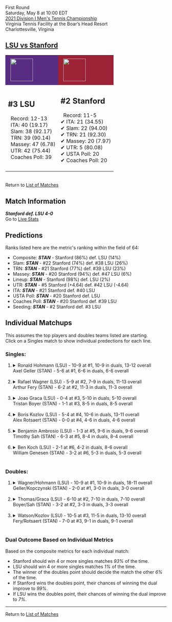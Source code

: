 First Round  
Saturday, May 8 at 10:00 EDT  
[2021 Division I Men's Tennis Championship](../index.md)  
Virginia Tennis Facility at the Boar’s Head Resort  
Charlottesville, Virginia  
## [LSU vs Stanford](https://www.ncaa.com/game/5833379)  

<table><tr style="background-color: #d9d9d9 !important"><td style="background-color: #582C83 !important"><img src="https://www.ncaa.com/sites/default/files/images/logos/schools/l/lsu.70.png" width="70" height="70" style="padding: 8px;" /></td><td style="background-color: #9D2235 !important"><img src="https://www.ncaa.com/sites/default/files/images/logos/schools/s/stanford.70.png" width="70" height="70" style="padding: 8px;" /></td></tr><tr>
<td>  

<h2>#3 LSU</h2>  
&nbsp; Record: 12-13<br>  
&nbsp; ITA: 40 (19.17)<br>  
&nbsp; Slam: 38 (92.17)<br>  
&nbsp; TRN: 39 (90.14)<br>  
&nbsp; Massey: 47 (6.78)<br>  
&nbsp; UTR: 42 (75.44)<br>  
&nbsp; Coaches Poll: 39<br>  
<br>  

</td>
<td>  

<h2>#2 Stanford</h2>  
&nbsp; Record: 11-5<br>  
&#10004; ITA: 21 (34.55)<br>  
&#10004; Slam: 22 (94.00)<br>  
&#10004; TRN: 21 (92.30)<br>  
&#10004; Massey: 20 (7.97)<br>  
&#10004; UTR: 5 (80.08)<br>  
&#10004; USTA Poll: 20<br>  
&#10004; Coaches Poll: 20<br>  
<br>  

</td>
</tr></table>  


<br>Return to [List of Matches](../index.md)  

## Match Information  
***Stanford def. LSU 4-0***  
Go to [Live Stats](https://virginiasports.com/mens-live-tennis-video-outdoor-courts/)  

## Predictions  

Ranks listed here are the metric's ranking within the field of 64:  
- Composite: ***STAN*** - Stanford (86%) def. LSU (14%)  
- Slam: ***STAN*** - #22 Stanford (74%) def. #38 LSU (26%)  
- TRN: ***STAN*** - #21 Stanford (77%) def. #39 LSU (23%)  
- Massey: ***STAN*** - #20 Stanford (94%) def. #47 LSU (6%)  
- Lineup: ***STAN*** - Stanford (98%) def. LSU (2%)  
- UTR: ***STAN*** - #5 Stanford (+4.64) def. #42 LSU (-4.64)  
- ITA: ***STAN*** - #21 Stanford def. #40 LSU  
- USTA Poll: ***STAN*** - #20 Stanford def. LSU  
- Coaches Poll: ***STAN*** - #20 Stanford def. #39 LSU  
- Seeding: ***STAN*** - #2 Stanford def. #3 LSU  

## Individual Matchups  
This assumes the top players and doubles teams listed are starting.  
Click on a Singles match to show individual predections for each line.  

### Singles:  

<ol>
<li><details>
<summary markdown="span">Ronald Hohmann (LSU) - 10-9 at #1, 10-9 in duals, 13-12 overall<br>Axel Geller (STAN) - 5-6 at #1, 6-6 in duals, 6-6 overall</summary>
<h4>Predictions</h4><ul>
<li>Composite: <b><i>STAN</i></b> - Geller (76%) def. Hohmann (24%)</li>  
<li>Slam: <b><i>STAN</i></b> - Geller (70%) def. Hohmann (30%)</li>  
<li>TRN: <b><i>STAN</i></b> - Geller (80%) def. Hohmann (20%)</li>  
<li>Massey: <b><i>STAN</i></b> - Geller (72%) def. Hohmann (28%)</li>  
<li>UTR: <b><i>STAN</i></b> - Geller (80%) def. Hohmann (20%)</li>  
<li>ITA: <b><i>LSU</i></b> - Hohmann (23.83) def. Geller (6.21)</li>  
</ul>
</details>&nbsp;</li>
<li><details>
<summary markdown="span">Rafael Wagner (LSU) - 5-9 at #2, 7-9 in duals, 11-13 overall<br>Arthur Fery (STAN) - 6-2 at #2, 11-3 in duals, 11-3 overall</summary>
<h4>Predictions</h4><ul>
<li>Composite: <b><i>STAN</i></b> - Fery (90%) def. Wagner (10%)</li>  
<li>Slam: <b><i>STAN</i></b> - Fery (86%) def. Wagner (14%)</li>  
<li>TRN: <b><i>STAN</i></b> - Fery (92%) def. Wagner (8%)</li>  
<li>Massey: <b><i>STAN</i></b> - Fery (87%) def. Wagner (13%)</li>  
<li>UTR: <b><i>STAN</i></b> - Fery (94%) def. Wagner (6%)</li>  
<li>ITA: <b><i>STAN</i></b> - Fery (8.87) def. Wagner (6.22)</li>  
</ul>
</details>&nbsp;</li>
<li><details>
<summary markdown="span">Joao Graca (LSU) - 0-4 at #3, 5-10 in duals, 5-10 overall<br>Tristan Boyer (STAN) - 1-1 at #3, 8-5 in duals, 8-5 overall</summary>
<h4>Predictions</h4><ul>
<li>Composite: <b><i>STAN</i></b> - Boyer (88%) def. Graca (12%)</li>  
<li>Slam: <b><i>STAN</i></b> - Boyer (86%) def. Graca (14%)</li>  
<li>TRN: <b><i>STAN</i></b> - Boyer (87%) def. Graca (13%)</li>  
<li>Massey: <b><i>STAN</i></b> - Boyer (87%) def. Graca (13%)</li>  
<li>UTR: <b><i>STAN</i></b> - Boyer (93%) def. Graca (7%)</li>  
<li>ITA: <b><i>STAN</i></b> - Boyer (2.12) def. Graca (1.37)</li>  
</ul>
</details>&nbsp;</li>
<li><details>
<summary markdown="span">Boris Kozlov (LSU) - 5-4 at #4, 10-6 in duals, 13-11 overall<br>Alex Rotsaert (STAN) - 0-0 at #4, 4-6 in duals, 4-6 overall</summary>
<h4>Predictions</h4><ul>
<li>Composite: <b><i>STAN</i></b> - Rotsaert (82%) def. Kozlov (18%)</li>  
<li>Slam: <b><i>STAN</i></b> - Rotsaert (88%) def. Kozlov (12%)</li>  
<li>TRN: <b><i>STAN</i></b> - Rotsaert (83%) def. Kozlov (17%)</li>  
<li>Massey: <b><i>STAN</i></b> - Rotsaert (74%) def. Kozlov (26%)</li>  
<li>UTR: <b><i>STAN</i></b> - Rotsaert (83%) def. Kozlov (17%)</li>  
<li>ITA: <b><i>STAN</i></b> - Rotsaert (1.37) def. Kozlov (1.32)</li>  
</ul>
</details>&nbsp;</li>
<li><details>
<summary markdown="span">Benjamin Ambrosio (LSU) - 1-3 at #5, 9-6 in duals, 9-6 overall<br>Timothy Sah (STAN) - 6-3 at #5, 8-4 in duals, 8-4 overall</summary>
<h4>Predictions</h4><ul>
<li>Composite: <b><i>STAN</i></b> - Sah (83%) def. Ambrosio (17%)</li>  
<li>Slam: <b><i>STAN</i></b> - Sah (85%) def. Ambrosio (15%)</li>  
<li>TRN: <b><i>STAN</i></b> - Sah (82%) def. Ambrosio (18%)</li>  
<li>Massey: <b><i>STAN</i></b> - Sah (76%) def. Ambrosio (24%)</li>  
<li>UTR: <b><i>STAN</i></b> - Sah (90%) def. Ambrosio (10%)</li>  
<li>ITA: <b><i>STAN</i></b> - Sah (2.32) def. Ambrosio (1.97)</li>  
</ul>
</details>&nbsp;</li>
<li><details>
<summary markdown="span">Ben Koch (LSU) - 2-1 at #6, 4-2 in duals, 8-6 overall<br>William Genesen (STAN) - 3-2 at #6, 5-3 in duals, 5-3 overall</summary>
<h4>Predictions</h4><ul>
<li>Composite: <b><i>STAN</i></b> - Genesen (73%) def. Koch (27%)</li>  
<li>Slam: <b><i>STAN</i></b> - Genesen (71%) def. Koch (29%)</li>  
<li>TRN: <b><i>STAN</i></b> - Genesen (78%) def. Koch (22%)</li>  
<li>Massey: <b><i>STAN</i></b> - Genesen (66%) def. Koch (34%)</li>  
<li>UTR: <b><i>STAN</i></b> - Genesen (79%) def. Koch (21%)</li>  
<li>ITA: <b><i>STAN</i></b> - Genesen (1.81) def. Koch (1.76)</li>  
</ul>
</details>&nbsp;</li>
</ol>

### Doubles:  

<ol>
<li><details>
<summary markdown="span">Wagner/Hohmann (LSU) - 10-9 at #1, 10-9 in duals, 18-11 overall<br>Geller/Kopczynski (STAN) - 2-0 at #1, 3-0 in duals, 3-0 overall</summary>
<br>Sorry, we don't have any metrics for this match
</details>&nbsp;</li>
<li><details>
<summary markdown="span">Thomas/Graca (LSU) - 6-10 at #2, 7-10 in duals, 7-10 overall<br>Boyer/Sah (STAN) - 3-2 at #2, 3-3 in duals, 3-3 overall</summary>
<br>Sorry, we don't have any metrics for this match
</details>&nbsp;</li>
<li><details>
<summary markdown="span">Watson/Kozlov (LSU) - 10-5 at #3, 11-5 in duals, 13-10 overall<br>Fery/Rotsaert (STAN) - 7-0 at #3, 9-1 in duals, 9-1 overall</summary>
<br>Sorry, we don't have any metrics for this match
</details>&nbsp;</li>
</ol>

### Dual Outcome Based on Individual Metrics  
  
Based on the composite metrics for each individual match:  
- Stanford should win 4 or more singles matches *93%* of the time.  
- LSU should win 4 or more singles matches *1%* of the time.  
- The winner of the doubles point should decide the match the other *6%* of the time.  
- If Stanford wins the doubles point, their chances of winning the dual improve to *99%*.  
- If LSU wins the doubles point, their chances of winning the dual improve to *7%*.  
  
------

Return to [List of Matches](../index.md)  
